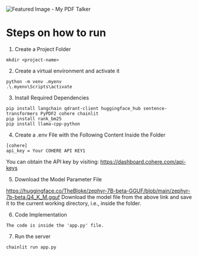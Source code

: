   
![Featured Image - My PDF Talker](https://res.cloudinary.com/dkddubkcn/image/upload/v1720205321/1_mraqdy.png)

  
# Steps on how to run  
1) Create a Project Folder
```
mkdir <project-name>
```
2) Create a virtual environment and activate it
```
python -m venv .myenv
.\.myenv\Scripts\activate
```
3)  Install Required Dependencies
```
pip install langchain qdrant-client huggingface_hub sentence-transformers PyPDF2 cohere chainlit
pip install rank_bm25
pip install llama-cpp-python
```

4) Create a .env File with the Following Content Inside the Folder
```
[cohere]
api_key = Your COHERE API KEY1
```
You can obtain the API key by visiting: https://dashboard.cohere.com/api-keys

5) Download the Model Parameter File
   
https://huggingface.co/TheBloke/zephyr-7B-beta-GGUF/blob/main/zephyr-7b-beta.Q4_K_M.gguf
Download the model file from the above link and save it to the current working directory, i.e., inside the <project-name> folder.
  
6) Code Implementation
```
The code is inside the 'app.py' file.
```  
7) Run the server
```
chainlit run app.py
```
